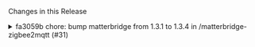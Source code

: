 Changes in this Release

<details><summary>fa3059b chore: bump matterbridge from 1.3.1 to 1.3.4 in /matterbridge-zigbee2mqtt (#31)</summary>
chore: bump matterbridge from 1.3.1 to 1.3.4 in /matterbridge-zigbee2mqtt (#31)

Bumps [matterbridge](https://github.com/Luligu/matterbridge) from 1.3.1
to 1.3.4.
<details>
<summary>Release notes</summary>
<p><em>Sourced from <a
href="https://github.com/Luligu/matterbridge/releases">matterbridge's
releases</a>.</em></p>
<blockquote>
<h2>Release 1.3.4</h2>
<h2>[1.3.4] - 2024-06-23</h2>
<h3>Fixed</h3>
<ul>
<li>[matterbridge]: Fixed exports</li>
</ul>
<!-- raw HTML omitted -->
<h2>Release 1.3.3</h2>
<h2>[1.3.3] - 2024-06-22</h2>
<h3>Changed</h3>
<ul>
<li>[matterbridge]: Updated dependencies</li>
<li>[matterbridge]: When a plugin is in an error state, the bridge does
not start to avoid causing the controllers to delete the registered
devices and lose the configuration (e.g. room and automations).</li>
</ul>
<!-- raw HTML omitted -->
<h2>Release 1.3.2</h2>
<h2>[1.3.2] - 2024-06-22</h2>
<p>New plugin</p>
<p><a
href="https://github.com/Luligu/matterbridge-shelly">shelly</a></p>
<p>Matterbridge shelly allows you to expose Shelly Gen 1, Gen 2, and Gen
3 devices to Matter.</p>
<p>Features:</p>
<ul>
<li>Shellies are automatically discovered using mDNS.</li>
<li>Discovered shellies are stored in local storage for quick loading on
startup.</li>
<li>In this first release, the components exposed are lights (with
brightness), switches, rollers and power meters (with EveHistory
electrical measurements).</li>
<li>Shellies are controlled locally, eliminating the need for cloud or
MQTT (which can be disabled).</li>
<li>Shelly Gen 1 devices are controlled using the CoIoT protocol (see
the note below).</li>
<li>Shelly Gen 2 and Gen 3 devices are controlled using WebSocket.</li>
<li>The Matter device takes the name configured in the Shelly device's
web page.</li>
<li>A 10-minute timer checks if the device has reported in that
time.</li>
</ul>
<h3>Added</h3>
<ul>
<li>[matterbridgeDevice]: Added all clusters for airQualitySensor:
CarbonMonoxideConcentrationMeasurement,
CarbonDioxideConcentrationMeasurement,
NitrogenDioxideConcentrationMeasurement,
OzoneConcentrationMeasurement,
FormaldehydeConcentrationMeasurement,
Pm1ConcentrationMeasurement,
Pm25ConcentrationMeasurement,</li>
</ul>
<!-- raw HTML omitted -->
</blockquote>
<p>... (truncated)</p>
</details>
<details>
<summary>Changelog</summary>
<p><em>Sourced from <a
href="https://github.com/Luligu/matterbridge/blob/main/CHANGELOG.md">matterbridge's
changelog</a>.</em></p>
<blockquote>
<h2>[1.3.4] - 2024-06-23</h2>
<h3>Fixed</h3>
<ul>
<li>[matterbridge]: Fixed exports</li>
</ul>
<!-- raw HTML omitted -->
<h2>[1.3.3] - 2024-06-22</h2>
<h3>Changed</h3>
<ul>
<li>[matterbridge]: Updated dependencies</li>
<li>[matterbridge]: When a plugin is in an error state, the bridge does
not start to avoid causing the controllers to delete the registered
devices and lose the configuration (e.g. room and automations).</li>
</ul>
<!-- raw HTML omitted -->
<h2>[1.3.2] - 2024-06-22</h2>
<p>New plugin</p>
<p><a
href="https://github.com/Luligu/matterbridge-shelly">shelly</a></p>
<p>Matterbridge shelly allows you to expose Shelly Gen 1, Gen 2, and Gen
3 devices to Matter.</p>
<p>Features:</p>
<ul>
<li>Shellies are automatically discovered using mDNS.</li>
<li>Discovered shellies are stored in local storage for quick loading on
startup.</li>
<li>In this first release, the components exposed are lights (with
brightness), switches, rollers and power meters (with EveHistory
electrical measurements).</li>
<li>Shellies are controlled locally, eliminating the need for cloud or
MQTT (which can be disabled).</li>
<li>Shelly Gen 1 devices are controlled using the CoIoT protocol (see
the note below).</li>
<li>Shelly Gen 2 and Gen 3 devices are controlled using WebSocket.</li>
<li>The Matter device takes the name configured in the Shelly device's
web page.</li>
<li>A 10-minute timer checks if the device has reported in that
time.</li>
</ul>
<h3>Added</h3>
<ul>
<li>[matterbridgeDevice]: Added all clusters for airQualitySensor:
CarbonMonoxideConcentrationMeasurement,
CarbonDioxideConcentrationMeasurement,
NitrogenDioxideConcentrationMeasurement,
OzoneConcentrationMeasurement,
FormaldehydeConcentrationMeasurement,
Pm1ConcentrationMeasurement,
Pm25ConcentrationMeasurement,
Pm10ConcentrationMeasurement,
RadonConcentrationMeasurement,</li>
</ul>
<!-- raw HTML omitted -->
</blockquote>
<p>... (truncated)</p>
</details>
<details>
<summary>Commits</summary>
<ul>
<li><a
href="https://github.com/Luligu/matterbridge/commit/e0aa39cb1f64613bacc76c247c50fb3ced729af7"><code>e0aa39c</code></a>
Merge pull request <a
href="https://redirect.github.com/Luligu/matterbridge/issues/59">#59</a>
from Luligu/dev</li>
<li><a
href="https://github.com/Luligu/matterbridge/commit/09a312f6aca99fcec860a996db8ec9f9156f321c"><code>09a312f</code></a>
Release 1.3.4</li>
<li><a
href="https://github.com/Luligu/matterbridge/commit/c843e53cae923adf72ce176d6ea2c2c0b0c8de90"><code>c843e53</code></a>
Merge pull request <a
href="https://redirect.github.com/Luligu/matterbridge/issues/58">#58</a>
from Luligu/dev</li>
<li><a
href="https://github.com/Luligu/matterbridge/commit/06c9fe57ab91d2482947fb3f70e21c000b40fcaa"><code>06c9fe5</code></a>
Release 1.3.3</li>
<li><a
href="https://github.com/Luligu/matterbridge/commit/c2d93b10d6c030290d7a8ff525a8319e454dcf48"><code>c2d93b1</code></a>
Changed error mode plugin behaviour</li>
<li><a
href="https://github.com/Luligu/matterbridge/commit/3d87ffb8ef296bc83c3032280dcf21f14ef6e9d4"><code>3d87ffb</code></a>
chore: Add migrationV8.txt to .gitignore</li>
<li><a
href="https://github.com/Luligu/matterbridge/commit/f6fd0a8840b37120d04aabd328a59ceadaeed9cd"><code>f6fd0a8</code></a>
chore: Update matter-history to latest version</li>
<li><a
href="https://github.com/Luligu/matterbridge/commit/ac38eb9e863a16161a012288280a3d9ac3845198"><code>ac38eb9</code></a>
Merge pull request <a
href="https://redirect.github.com/Luligu/matterbridge/issues/56">#56</a>
from Luligu/dev</li>
<li><a
href="https://github.com/Luligu/matterbridge/commit/1c24ebf432efafa1640f0cfc4ebbb11d83d8b2fd"><code>1c24ebf</code></a>
Update matterbridgePlatform</li>
<li><a
href="https://github.com/Luligu/matterbridge/commit/c8a0c3e156f40af16d3d92b33add97314a8926de"><code>c8a0c3e</code></a>
Update matterbridgePlatform</li>
<li>Additional commits viewable in <a
href="https://github.com/Luligu/matterbridge/compare/1.3.1...1.3.4">compare
view</a></li>
</ul>
</details>
<br />


[![Dependabot compatibility
score](https://dependabot-badges.githubapp.com/badges/compatibility_score?dependency-name=matterbridge&package-manager=npm_and_yarn&previous-version=1.3.1&new-version=1.3.4)](https://docs.github.com/en/github/managing-security-vulnerabilities/about-dependabot-security-updates#about-compatibility-scores)

Dependabot will resolve any conflicts with this PR as long as you don't
alter it yourself. You can also trigger a rebase manually by commenting
`@dependabot rebase`.

[//]: # (dependabot-automerge-start)
[//]: # (dependabot-automerge-end)

---

<details>
<summary>Dependabot commands and options</summary>
<br />

You can trigger Dependabot actions by commenting on this PR:
- `@dependabot rebase` will rebase this PR
- `@dependabot recreate` will recreate this PR, overwriting any edits
that have been made to it
- `@dependabot merge` will merge this PR after your CI passes on it
- `@dependabot squash and merge` will squash and merge this PR after
your CI passes on it
- `@dependabot cancel merge` will cancel a previously requested merge
and block automerging
- `@dependabot reopen` will reopen this PR if it is closed
- `@dependabot close` will close this PR and stop Dependabot recreating
it. You can achieve the same result by closing it manually
- `@dependabot show <dependency name> ignore conditions` will show all
of the ignore conditions of the specified dependency
- `@dependabot ignore this major version` will close this PR and stop
Dependabot creating any more for this major version (unless you reopen
the PR or upgrade to it yourself)
- `@dependabot ignore this minor version` will close this PR and stop
Dependabot creating any more for this minor version (unless you reopen
the PR or upgrade to it yourself)
- `@dependabot ignore this dependency` will close this PR and stop
Dependabot creating any more for this dependency (unless you reopen the
PR or upgrade to it yourself)


</details>

Signed-off-by: dependabot[bot] <support@github.com>
Co-authored-by: dependabot[bot] <49699333+dependabot[bot]@users.noreply.github.com></details>